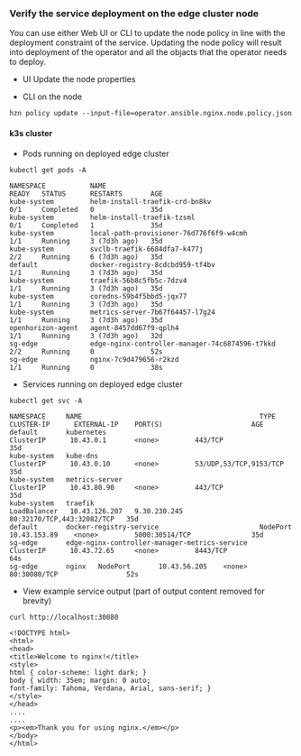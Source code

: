 ### Verify the service deployment on the edge cluster node 

You can use either Web UI or CLI to update the node policy in line with the deployment constraint of the service.
Updating the node policy will result into deployment of the operator and all the objacts that the operator needs to deploy. 

- UI
  Update the node properties
  
- CLI on the node
```
hzn policy update --input-file=operator.ansible.nginx.node.policy.json
```
#### k3s cluster
- Pods running on deployed edge cluster
``` 
kubectl get pods -A

NAMESPACE           NAME                                             READY   STATUS      RESTARTS       AGE
kube-system         helm-install-traefik-crd-bn8kv                   0/1     Completed   0              35d
kube-system         helm-install-traefik-tzsml                       0/1     Completed   1              35d
kube-system         local-path-provisioner-76d776f6f9-w4cmh          1/1     Running     3 (7d3h ago)   35d
kube-system         svclb-traefik-6684dfa7-k477j                     2/2     Running     6 (7d3h ago)   35d
default             docker-registry-8cdcbd959-tf4bv                  1/1     Running     3 (7d3h ago)   35d
kube-system         traefik-56b8c5fb5c-7dzv4                         1/1     Running     3 (7d3h ago)   35d
kube-system         coredns-59b4f5bbd5-jqx77                         1/1     Running     3 (7d3h ago)   35d
kube-system         metrics-server-7b67f64457-l7g24                  1/1     Running     3 (7d3h ago)   35d
openhorizon-agent   agent-8457dd67f9-qplh4                           1/1     Running     3 (7d3h ago)   32d
sg-edge             edge-nginx-controller-manager-74c6874596-t7kkd   2/2     Running     0              52s
sg-edge             nginx-7c9d479656-r2kzd                           1/1     Running     0              38s
```
- Services running on deployed edge cluster
```
kubectl get svc -A

NAMESPACE     NAME                                            TYPE           CLUSTER-IP      EXTERNAL-IP    PORT(S)                      AGE
default       kubernetes                                      ClusterIP      10.43.0.1       <none>         443/TCP                      35d
kube-system   kube-dns                                        ClusterIP      10.43.0.10      <none>         53/UDP,53/TCP,9153/TCP       35d
kube-system   metrics-server                                  ClusterIP      10.43.80.90     <none>         443/TCP                      35d
kube-system   traefik                                         LoadBalancer   10.43.126.207   9.30.230.245   80:32170/TCP,443:32082/TCP   35d
default       docker-registry-service                         NodePort       10.43.153.89    <none>         5000:30514/TCP               35d
sg-edge       edge-nginx-controller-manager-metrics-service   ClusterIP      10.43.72.65     <none>         8443/TCP                     64s
sg-edge       nginx   NodePort       10.43.56.205    <none>         80:30080/TCP                 52s
```
- View example service output (part of output content removed for brevity)
```
curl http://localhost:30080

<!DOCTYPE html>
<html>
<head>
<title>Welcome to nginx!</title>
<style>
html { color-scheme: light dark; }
body { width: 35em; margin: 0 auto;
font-family: Tahoma, Verdana, Arial, sans-serif; }
</style>
</head>
....
....
<p><em>Thank you for using nginx.</em></p>
</body>
</html>
```
 
 

